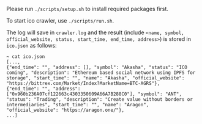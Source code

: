 Please run `./scripts/setup.sh` to install required packages first.

To start ico crawler, use `./scripts/run.sh`.

The log will save in `crawler.log` and the result (include `<name, symbol, official_website, status, start_time, end_time, address>`) is stored in `ico.json` as follows:

```
~ cat ico.json
[...,
{"end_time": "", "address": [], "symbol": "Akasha", "status": "ICO coming", "description": "Ethereum based social network using IPFS for storage", "start_time": "", "name": "Akasha", "official_website": "https://bittrex.com/Market/Index?MarketName=BTC-AGRS"},
{"end_time": "", "address": ["0x960b236A07cf122663c4303350609A66A7B288C0"], "symbol": "ANT", "status": "Trading", "description": "Create value without borders or intermediaries", "start_time": "", "name": "Aragon", "official_website": "https://aragon.one/"},
...]
```
